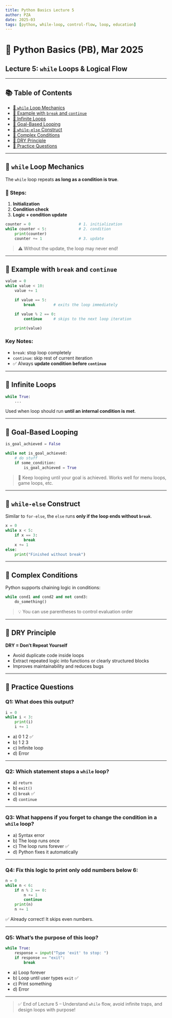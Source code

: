 ```yaml
---
title: Python Basics Lecture 5
author: PZA
date: 2025-03
tags: [python, while-loop, control-flow, loop, education]
---
```


# 🐍 Python Basics (PB), Mar 2025  
## Lecture 5: `while` Loops & Logical Flow

---

## 📚 Table of Contents

- [🔁 `while` Loop Mechanics](#-while-loop-mechanics)
- [🔁 Example with `break` and `continue`](#-example-with-break-and-continue)
- [🧠 Infinite Loops](#-infinite-loops)
- [🏁 Goal-Based Looping](#-goal-based-looping)
- [📐 `while-else` Construct](#-while-else-construct)
- [🧱 Complex Conditions](#-complex-conditions)
- [🧼 DRY Principle](#-dry-principle)
- [🧩 Practice Questions](#-practice-questions)

---

## 🔁 `while` Loop Mechanics

The `while` loop repeats **as long as a condition is true**.

### 🔢 Steps:

1. **Initialization**  
2. **Condition check**  
3. **Logic + condition update**

```python
counter = 0                     # 1. initialization
while counter < 5:              # 2. condition
    print(counter)
    counter += 1                # 3. update
```

> ⚠️ Without the update, the loop may never end!

---

## 🔁 Example with `break` and `continue`

```python
value = 0
while value < 10:
    value += 1

    if value == 5:
        break        # exits the loop immediately

    if value % 2 == 0:
        continue     # skips to the next loop iteration

    print(value)
```

### Key Notes:
- `break`: stop loop completely  
- `continue`: skip rest of current iteration  
- ✅ Always **update condition before `continue`**

---

## 🧠 Infinite Loops

```python
while True:
    ...
```

Used when loop should run **until an internal condition is met**.

---

## 🏁 Goal-Based Looping

```python
is_goal_achieved = False

while not is_goal_achieved:
    # do stuff
    if some_condition:
        is_goal_achieved = True
```

> 🎯 Keep looping until your goal is achieved. Works well for menu loops, game loops, etc.

---

## 📐 `while-else` Construct

Similar to `for-else`, the `else` runs **only if the loop ends without `break`**.

```python
x = 0
while x < 5:
    if x == 3:
        break
    x += 1
else:
    print("Finished without break")
```

---

## 🧱 Complex Conditions

Python supports chaining logic in conditions:

```python
while cond1 and cond2 and not cond3:
    do_something()
```

> 💡 You can use parentheses to control evaluation order

---

## 🧼 DRY Principle

**DRY = Don’t Repeat Yourself**

- Avoid duplicate code inside loops  
- Extract repeated logic into functions or clearly structured blocks  
- Improves maintainability and reduces bugs

---

## 🧩 Practice Questions

### Q1: What does this output?

```python
i = 0
while i < 3:
    print(i)
    i += 1
```

- a) 0 1 2 ✅  
- b) 1 2 3  
- c) Infinite loop  
- d) Error

---

### Q2: Which statement stops a `while` loop?

- a) `return`  
- b) `exit()`  
- c) `break` ✅  
- d) `continue`

---

### Q3: What happens if you forget to change the condition in a `while` loop?

- a) Syntax error  
- b) The loop runs once  
- c) The loop runs forever ✅  
- d) Python fixes it automatically

---

### Q4: Fix this logic to print only odd numbers below 6:

```python
n = 0
while n < 6:
    if n % 2 == 0:
        n += 1
        continue
    print(n)
    n += 1
```

✅ Already correct! It skips even numbers.

---

### Q5: What’s the purpose of this loop?

```python
while True:
    response = input("Type 'exit' to stop: ")
    if response == "exit":
        break
```

- a) Loop forever  
- b) Loop until user types `exit` ✅  
- c) Print something  
- d) Error

---

> ✅ End of Lecture 5 – Understand `while` flow, avoid infinite traps, and design loops with purpose!
